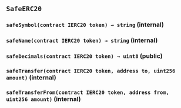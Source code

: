 ## `SafeERC20`






### `safeSymbol(contract IERC20 token) → string` (internal)





### `safeName(contract IERC20 token) → string` (internal)





### `safeDecimals(contract IERC20 token) → uint8` (public)





### `safeTransfer(contract IERC20 token, address to, uint256 amount)` (internal)





### `safeTransferFrom(contract IERC20 token, address from, uint256 amount)` (internal)








